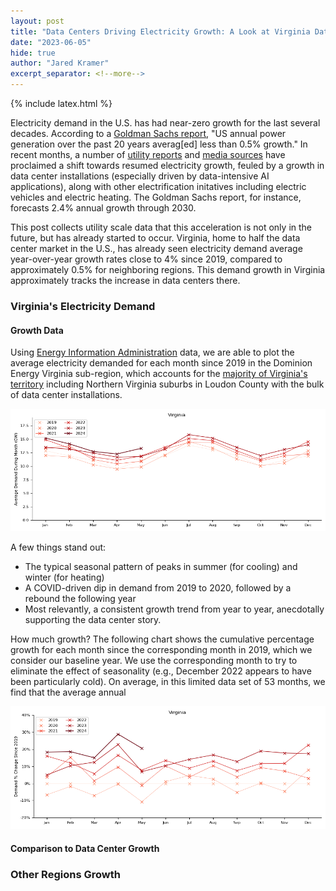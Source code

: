 ```yaml
---
layout: post
title: "Data Centers Driving Electricity Growth: A Look at Virginia Data"
date: "2023-06-05"
hide: true
author: "Jared Kramer"
excerpt_separator: <!--more-->
---
```


<head>
  {% include latex.html %}
</head>

Electricity demand in the U.S. has had near-zero growth for the last several decades.  According to a [Goldman Sachs report](https://www.goldmansachs.com/intelligence/pages/gs-research/generational-growth-ai-data-centers-and-the-coming-us-power-surge/report.pdf), "US annual power generation over the past 20 years averag[ed] less than 0.5% growth."  In recent months, a number of [utility reports](https://insidelines.pjm.com/pjm-publishes-2024-long-term-load-forecast/) and [media sources](https://www.wsj.com/business/energy-oil/how-big-data-centers-are-slowing-the-shift-to-clean-energy-44ef4145) have proclaimed a shift towards resumed electricity growth, feuled by a growth in data center installations (especially driven by data-intensive AI applications), along with other electrification initatives including electric vehicles and electric heating.   The Goldman Sachs report, for instance, forecasts 2.4% annual growth through 2030.

This post collects utility scale data that this acceleration is not only in the future, but has already started to occur.  Virginia, home to half the data center market in the U.S., has already seen electricity demand average year-over-year growth rates close to 4% since 2019, compared to approximately 0.5% for neighboring regions.  This demand growth in Virginia approximately tracks the increase in data centers there.

<!--more-->

### Virginia's Electricity Demand

#### Growth Data

Using [Energy Information Administration](https://www.eia.gov/opendata/browser/electricity/rto/region-data) data, we are able to plot the average electricity demanded for each month since 2019 in the Dominion Energy Virginia sub-region, which accounts for the [majority of Virginia's territory](https://www.pjm.com/library/~/media/about-pjm/pjm-zones.ashx) including Northern Virginia suburbs in Loudon County with the bulk of data center installations.  

![Virginia 5-year demand](/assets/images/post10_DOM_GW_demand.png)

A few things stand out: 
- The typical seasonal pattern of peaks in summer (for cooling) and winter (for heating)
- A COVID-driven dip in demand from 2019 to 2020, followed by a rebound the following year
- Most relevantly, a consistent growth trend from year to year, anecdotally supporting the data center story.

How much growth?  The following chart shows the cumulative percentage growth for each month since the corresponding month in 2019, which we consider our baseline year.   We use the corresponding month to try to eliminate the effect of seasonality (e.g., December 2022 appears to have been particularly cold).  On average, in this limited data set of 53 months, we find that the average annual 

![Virginia 5-year % growth](/assets/images/post10_DOM_percent_growth.png)

#### Comparison to Data Center Growth


### Other Regions Growth






